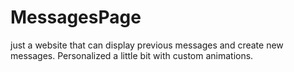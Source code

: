 # MessagesPage
just a website that can display previous messages and create new messages. Personalized a little bit with custom animations.
